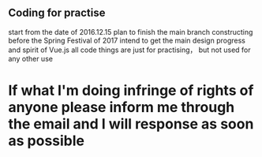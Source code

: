 ## Coding for practise
   start from the date of 2016.12.15
   plan to finish the main branch constructing before the Spring Festival of 2017
   intend to get the main design progress and spirit of Vue.js
   all code things are just for practising， but not used for any other use
# If what I'm doing infringe of rights of anyone please inform me through the email and I will response as soon as possible
